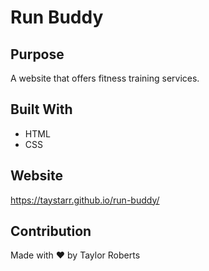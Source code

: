 # Run Buddy

## Purpose
A website that offers fitness training services.

## Built With
* HTML
* CSS

## Website
https://taystarr.github.io/run-buddy/

## Contribution
Made with ❤️ by Taylor Roberts
